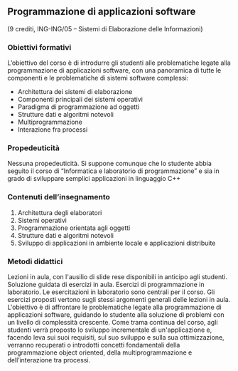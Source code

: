 ## Programmazione di applicazioni software 
(9 crediti, ING-ING/05 – Sistemi di Elaborazione delle Informazioni)

### Obiettivi formativi
L’obiettivo del corso è di introdurre gli studenti alle problematiche legate alla programmazione di applicazioni software, con una panoramica di tutte le componenti e le problematiche di sistemi software complessi:
* Architettura dei sistemi di elaborazione
* Componenti principali dei sistemi operativi
* Paradigma di programmazione ad oggetti
* Strutture dati e algoritmi notevoli
* Multiprogrammazione
* Interazione fra processi

### Propedeuticità
Nessuna propedeuticità. 
Si suppone comunque che lo studente abbia seguito il corso di “Informatica e laboratorio di programmazione” e sia in grado di sviluppare semplici applicazioni in linguaggio C++

### Contenuti dell’insegnamento
1. Architettura degli elaboratori
2. Sistemi operativi
3. Programmazione orientata agli oggetti
4. Strutture dati e algoritmi notevoli
5. Sviluppo di applicazioni in ambiente locale e applicazioni distribuite

### Metodi didattici
Lezioni in aula, con l'ausilio di slide rese disponibili in anticipo agli studenti. Soluzione guidata di esercizi in aula. Esercizi di programmazione in laboratorio.
Le esercitazioni in laboratorio sono centrali per il corso. Gli esercizi proposti vertono sugli stessi argomenti generali delle lezioni in aula. L'obiettivo è di affrontare le problematiche legate alla programmazione di applicazioni software, guidando lo studente alla soluzione di problemi con un livello di complessità crescente.
Come trama continua del corso, agli studenti verrà proposto lo sviluppo incrementale di un'applicazione e, facendo leva sui suoi requisiti, sul suo sviluppo e sulla sua ottimizzazione, verranno recuperati o introdotti concetti fondamentali della programmazione object oriented, della multiprogrammazione e dell’interazione tra processi.
